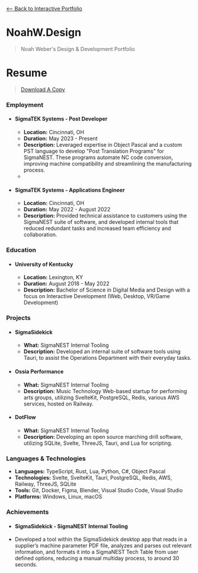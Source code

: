 [<-- Back to Interactive Portfolio](/)

# NoahW.Design

> Noah Weber's Design & Development Portfolio

# Resume

> [Download A Copy](/Weber_Noah_Resume.pdf)

### Employment

- #### SigmaTEK Systems - Post Developer
    - **Location:** Cincinnati, OH
    - **Duration:** May 2023 - Present
    - **Description:** Leveraged expertise in Object Pascal and a custom PST language to develop "Post Translation
      Programs" for SigmaNEST. These programs automate NC code conversion, improving machine compatibility and
      streamlining the manufacturing process.
    -
- #### SigmaTEK Systems - Applications Engineer
    - **Location:** Cincinnati, OH
    - **Duration:** May 2022 - August 2022
    - **Description:** Provided technical assistance to customers using the SigmaNEST suite of software, and developed
      internal tools that reduced redundant tasks and increased team efficiency and collaboration.

### Education

- #### University of Kentucky
    - **Location:** Lexington, KY
    - **Duration:** August 2018 - May 2022
    - **Description:** Bachelor of Science in Digital Media and Design with a focus on Interactive Development (Web,
      Desktop, VR/Game Development)

### Projects

- #### SigmaSidekick
    - **What:** SigmaNEST Internal Tooling
    - **Description:** Developed an internal suite of software tools using Tauri, to assist the Operations Department
      with their everyday tasks.

- #### Ossia Performance
    - **What:** SigmaNEST Internal Tooling
    - **Description:** Music Technology Web-based startup for performing arts groups, utilizing SvelteKit, PostgreSQL,
      Redis, various AWS services, hosted on Railway.

- #### DotFlow
    - **What:** SigmaNEST Internal Tooling
    - **Description:** Developing an open source marching drill software, utilizing SQLite, Svelte, ThreeJS, Tauri, and
      Lua for scripting.

### Languages & Technologies

- **Languages:** TypeScript, Rust, Lua, Python, C#, Object Pascal
- **Technologies:** Svelte, SvelteKit, Tauri, PostgreSQL, Redis, AWS, Railway, ThreeJS, SQLite
- **Tools:** Git, Docker, Figma, Blender, Visual Studio Code, Visual Studio
- **Platforms:** Windows, Linux, macOS

### Achievements

- #### SigmaSidekick - SigmaNEST Internal Tooling
- Developed a tool within the SigmaSidekick desktop app that reads in a supplier’s machine parameter PDF file, analyzes
  and parses out relevant information, and formats it into a SigmaNEST Tech Table from user defined options, reducing a
  manual multiday process, to around 30 seconds.